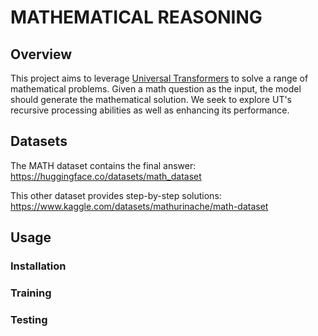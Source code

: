 # MATHEMATICAL REASONING 

## Overview
This project aims to leverage [Universal Transformers](https://github.com/andreamad8/Universal-Transformer-Pytorch) to solve a range of mathematical problems. Given a math question as the input, the model should generate the mathematical solution. We seek to explore UT's recursive processing abilities as well as enhancing its performance.

## Datasets
The MATH dataset contains the final answer:
https://huggingface.co/datasets/math_dataset

This other dataset provides step-by-step solutions:
https://www.kaggle.com/datasets/mathurinache/math-dataset


## Usage
### Installation

### Training

### Testing
